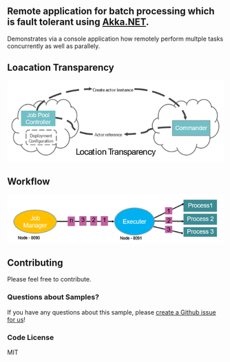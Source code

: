 ﻿## Remote application for batch processing which is fault tolerant using [Akka.NET](http://getakka.net/ "Akka.NET - .NET distributed actor framework"). 
Demonstrates via a console application how remotely perform multple tasks concurrently as well as parallely. 

## Loacation Transparency
![Image of LocationTransparency](/Remote-Application/Location_Transparency.PNG)

## Workflow
![Image of Workflow](/Remote-Application/Remote_Workflow.PNG)


## Contributing

Please feel free to contribute.

### Questions about Samples?

If you have any questions about this sample, please [create a Github issue for us](https://github.com/ERS-HCL/Generic-Batch-Processor/issues)!

### Code License
MIT